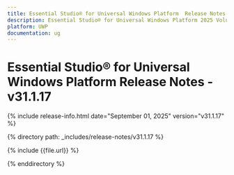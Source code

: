 ```yaml
---
title: Essential Studio® for Universal Windows Platform  Release Notes - v31.1.17
description: Essential Studio® for Universal Windows Platform 2025 Volume 3 Main Release Release Notes - v31.1.17
platform: UWP
documentation: ug
---
```


# Essential Studio® for Universal Windows Platform  Release Notes - v31.1.17

{% include release-info.html date="September 01, 2025"  version="v31.1.17" %}

{% directory path: _includes/release-notes/v31.1.17 %}

{% include {{file.url}} %}

{% enddirectory %}